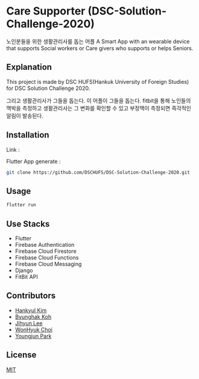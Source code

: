 # Care Supporter (DSC-Solution-Challenge-2020)

노인분들을 위한 생활관리사를 돕는 어플
A Smart App with an wearable device that supports Social workers or Care givers who supports or helps Seniors. 

## Explanation
This project is made by DSC HUFS(Hankuk University of Foreign Studies) for DSC Solution Challenge 2020.

그리고 생활관리사가 그들을 돕는다.
이 어플이 그들을 돕는다.
fitbit을 통해 노인들의 맥박을 측정하고 생활관리사는 그 변화를 확인할 수 있고 부정맥이 측정되면 즉각적인 알림이 발송된다.

## Installation

Link : 

Flutter App generate :

```bash
git clone https://github.com/DSCHUFS/DSC-Solution-Challenge-2020.git
```

## Usage

```bash
flutter run
```

## Use Stacks
- Flutter
- Firebase Authentication
- Firebase Cloud Firestore
- Firebase Cloud Functions
- Firebase Cloud Messaging
- Django
- FitBit API


## Contributors
- [Hankyul Kim](https://github.com/rlagksruf16)
- [Byunghak Koh](https://github.com/bengHak)
- [Jihyun Lee](https://github.com/jihyunle2)
- [WonHyuk Choi](https://github.com/devluce)
- [Youngjun Park](https://github.com/jun108059)


## License
[MIT](https://choosealicense.com/licenses/mit/)
